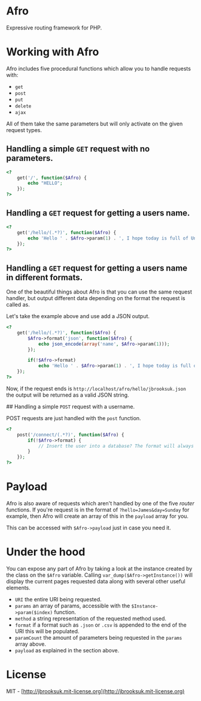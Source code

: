 # Afro
Expressive routing framework for PHP.

# Working with Afro
Afro includes five procedural functions which allow you to handle requests with:

- `get`
- `post`
- `put`
- `delete`
- `ajax`

All of them take the same parameters but will only activate on the given request types.

## Handling a simple `GET` request with no parameters.

```php
<?
	get('/', function($Afro) {
		echo "HELLO";
	});
?>
```

## Handling a `GET` request for getting a users name.

```php
<?
	get('/hello/(.*?)', function($Afro) {
		echo 'Hello ' . $Afro->param(1) . ', I hope today is full of Unicorns.'
	});
?>
```

## Handling a `GET` request for getting a users name in different formats.

One of the beautiful things about Afro is that you can use the same request handler, but output different data depending on the format the request is called as.

Let's take the example above and use add a JSON output.

```php
<?
	get('/hello/(.*?)', function($Afro) {
		$Afro->format('json', function($Afro) {
			echo json_encode(array('name', $Afro->param(1)));
		});

		if(!$Afro->format)
			echo 'Hello ' . $Afro->param(1) . ', I hope today is full of Unicorns.'
	});
?>
```

Now, if the request ends is `http://localhost/afro/hello/jbrooksuk.json` the output will be returned as a valid JSON string.

## Handling a simple `POST` request with a username.

POST requests are just handled with the `post` function.

```php
<?
	post('/connect/(.*?)', function($Afro) {
		if(!$Afro->format) {
			// Insert the user into a database? The format will always be the same in whichever function you use.
		}
	});
?>
```

# Payload
Afro is also aware of requests which aren't handled by one of the five *router* functions. If you're request is in the format of `?hello=James&day=Sunday` for example, then Afro will create an array of this in the `payload` array for you.

This can be accessed with `$Afro->payload` just in case you need it.

# Under the hood
You can expose any part of Afro by taking a look at the instance created by the class on the `$Afro` variable. Calling `var_dump($Afro->getInstance())` will display the current pages requested data along with several other useful elements.

- `URI` the entire URI being requested.
- `params` an array of params, accessible with the `$Instance->param($index)` function.
- `method` a string representation of the requested method used.
- `format` if a format such as `.json` or `.csv` is appended to the end of the URI this will be populated.
- `paramCount` the amount of parameters being requested in the `params` array above.
- `payload` as explained in the section above.

# License
MIT - [http://jbrooksuk.mit-license.org](http://jbrooksuk.mit-license.org)